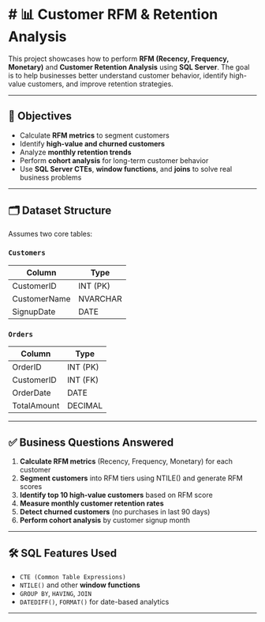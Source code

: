 # # 📊 Customer RFM & Retention Analysis

This project showcases how to perform **RFM (Recency, Frequency, Monetary)** and **Customer Retention Analysis** using **SQL Server**. The goal is to help businesses better understand customer behavior, identify high-value customers, and improve retention strategies.

---

## 📌 Objectives

- Calculate **RFM metrics** to segment customers
- Identify **high-value and churned customers**
- Analyze **monthly retention trends**
- Perform **cohort analysis** for long-term customer behavior
- Use **SQL Server CTEs**, **window functions**, and **joins** to solve real business problems

---

## 🗂️ Dataset Structure

Assumes two core tables:

### `Customers`
| Column       | Type        |
|--------------|-------------|
| CustomerID   | INT (PK)    |
| CustomerName | NVARCHAR    |
| SignupDate   | DATE        |

### `Orders`
| Column       | Type        |
|--------------|-------------|
| OrderID      | INT (PK)    |
| CustomerID   | INT (FK)    |
| OrderDate    | DATE        |
| TotalAmount  | DECIMAL     |

---

## ✅ Business Questions Answered

1. **Calculate RFM metrics** (Recency, Frequency, Monetary) for each customer  
2. **Segment customers** into RFM tiers using NTILE() and generate RFM scores  
3. **Identify top 10 high-value customers** based on RFM score  
4. **Measure monthly customer retention rates**  
5. **Detect churned customers** (no purchases in last 90 days)  
6. **Perform cohort analysis** by customer signup month

---

## 🛠️ SQL Features Used

- `CTE (Common Table Expressions)`
- `NTILE()` and other **window functions**
- `GROUP BY`, `HAVING`, `JOIN`
- `DATEDIFF()`, `FORMAT()` for date-based analytics

---

